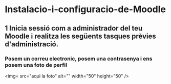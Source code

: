 # Instalacio-i-configuracio-de-Moodle

## 1 Inicia sessió com a administrador del teu Moodle i realitza les següents tasques prèvies d'administració.
### Posem un correu electronic, posem una contrasenya i ens posem una foto de perfil
<img= src="aqui la foto" alt="" width="50" height="50" />
